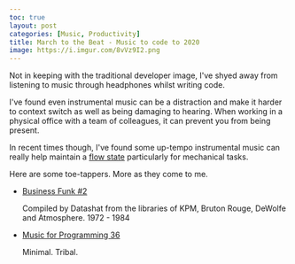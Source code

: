 ```yaml
---
toc: true
layout: post
categories: [Music, Productivity]
title: March to the Beat - Music to code to 2020
image: https://i.imgur.com/8vVz9I2.png
---
```


Not in keeping with the traditional developer image, I've shyed away from listening to music through headphones whilst writing code.

I've found even instrumental music can be a distraction and make it harder to context switch as well as being damaging to hearing. When working in a physical office with a team of colleagues, it can prevent you from being present.

In recent times though, I've found some up-tempo instrumental music can really help maintain a [flow state](https://www.headspace.com/articles/flow-state) particularly for mechanical tasks.

Here are some toe-tappers. More as they come to me.

* [Business Funk #2](http://datassette.net/content/datashat-businessfunk2.mp3)

  Compiled by Datashat from the libraries of KPM, Bruton Rouge, DeWolfe and Atmosphere. 1972 - 1984
  
* [Music for Programming 36](  https://www.musicforprogramming.net/?thirtysix)

  Minimal. Tribal.
  

